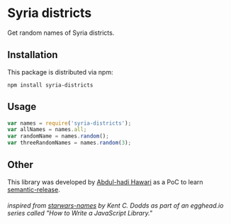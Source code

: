 # Syria districts
Get random names of Syria districts.

## Installation

This package is distributed via npm:
```
npm install syria-districts
```

## Usage
```javascript
var names = require('syria-districts');
var allNames = names.all;
var randomName = names.random();
var threeRandomNames = names.random(3);
```

## Other
This library was developed by [Abdul-hadi Hawari](twitter.com/@hadabo) as a PoC to learn [semantic-release](https://www.npmjs.com/package/semantic-release). 



###### inspired from [starwars-names](https://www.npmjs.com/package/starwars-names) by Kent C. Dodds as part of an egghead.io series called "How to Write a JavaScript Library."
